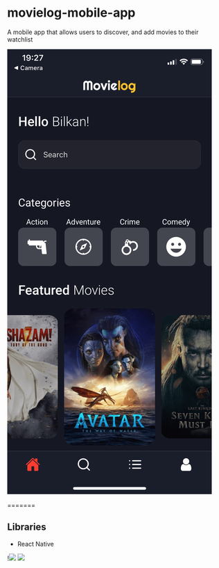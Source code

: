 # movielog-mobile-app

A mobile app that allows users to discover, and add movies
to their watchlist   

![Home screen](homescreen.PNG)

=======
## Libraries

- React Native 

!<img src="image1.png" width="425"/> <img src="image2.png" width="425"/> 
